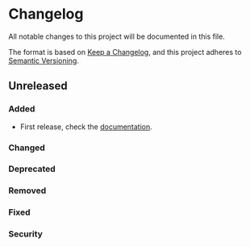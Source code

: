 # Changelog

All notable changes to this project will be documented in this file.

The format is based on [Keep a Changelog](https://keepachangelog.com/en/1.0.0/),
and this project adheres to [Semantic Versioning](https://semver.org/spec/v2.0.0.html).

## Unreleased

### Added

- First release, check the [documentation](https://pkg.go.dev/go.hacdias.com/micropub).

### Changed

### Deprecated

### Removed

### Fixed

### Security
